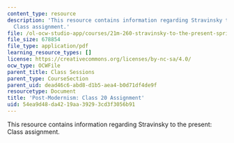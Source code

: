 ```yaml
---
content_type: resource
description: 'This resource contains information regarding Stravinsky to the present:
  Class assignment.'
file: /ol-ocw-studio-app/courses/21m-260-stravinsky-to-the-present-spring-2016/54ea9d48da4219aa39293cd3f3056b91_MIT21M_260S16_assn20.pdf
file_size: 678854
file_type: application/pdf
learning_resource_types: []
license: https://creativecommons.org/licenses/by-nc-sa/4.0/
ocw_type: OCWFile
parent_title: Class Sessions
parent_type: CourseSection
parent_uid: dead46c6-abd8-d1b5-aea4-b0d71df4de9f
resourcetype: Document
title: 'Post-Modernism: Class 20 Assignment'
uid: 54ea9d48-da42-19aa-3929-3cd3f3056b91
---
```

This resource contains information regarding Stravinsky to the present: Class assignment.